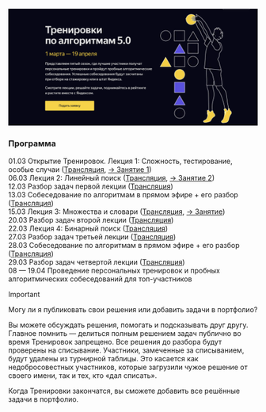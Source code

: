 ![head](img/AlgoTr5.0.png)

### Программа
01.03 Открытие Тренировок. Лекция 1: Сложность, тестирование, особые случаи ([Трансляция](https://www.youtube.com/watch?v=SVkJ77_Fl1o), [-> Занятие 1](Lesson%201))     
06.03 Лекция 2: Линейный поиск ([Трансляция](https://www.youtube.com/watch?v=7P4yu7rQADI), [-> Занятие 2](Lesson%202))     
12.03 Разбор задач первой лекции ([Трансляция](https://www.youtube.com/watch?v=IesJVRj-Q40&t=3426s))       
13.03 Собеседование по алгоритмам в прямом эфире + его разбор ([Трансляция](https://www.youtube.com/watch?v=dRHexm-A9yc))       
15.03 Лекция 3: Множества и словари ([Трансляция](https://www.youtube.com/watch?v=jQOnYzW8ZOE), [-> Занятие](Lesson%203))        
20.03 Разбор задач второй лекции ([Трансляция](https://www.youtube.com/watch?v=PyLX9vzrwqY))       
22.03 Лекция 4: Бинарный поиск ([Трансляция](https://www.youtube.com/watch?v=-B6xvDeGyPg))     
27.03 Разбор задач третьей лекции ([Трансляция](https://www.youtube.com/watch?v=GQdvaoPxbZE))          
28.03 Собеседование по алгоритмам в прямом эфире + его разбор ([Трансляция](https://www.youtube.com/watch?v=P5q5jr8Vmgw))      
29.03 Разбор задач четвертой лекции ([Трансляция](https://www.youtube.com/watch?v=H2qC2rFES-s))        
08 — 19.04 Проведение персональных тренировок и пробных алгоритмических собеседований для топ-участников

> [!IMPORTANT] 
> Могу ли я публиковать свои решения или добавить задачи в портфолио?
> 
>Вы можете обсуждать решения, помогать и подсказывать друг другу. Главное помнить — делиться полным решением задач публично во время Тренировок запрещено. Все решения до разбора будут проверены на списывание. Участники, замеченные за списыванием, будут удалены из турнирной таблицы. Это касается как недобросовестных участников, которые загрузили чужое решение от своего имени, так и тех, кто «дал списать».
>
>Когда Тренировки закончатся, вы сможете добавить все решённые задачи в портфолио.